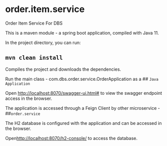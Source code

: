 # order.item.service
Order Item Service For DBS

This is a maven module - a spring boot application, compiled with Java 11.

In the project directory, you can run:

## `mvn clean install`

Compiles the project and downloads the dependencies.

Run the main class - com.dbs.order.service.OrderApplication as a ## `Java Application`

Open [http://localhost:8070/swagger-ui.html#](http://localhost:8070/swagger-ui.html#) to view the swagger endpoint access in the browser.

The application is accessed through a Feign Client by other microservice - ##`order.service`

The H2 database is configured with the application and can be accessed in the browser.

Open[http://localhost:8070/h2-console/](http://localhost:8070/h2-console/) to access the database.
